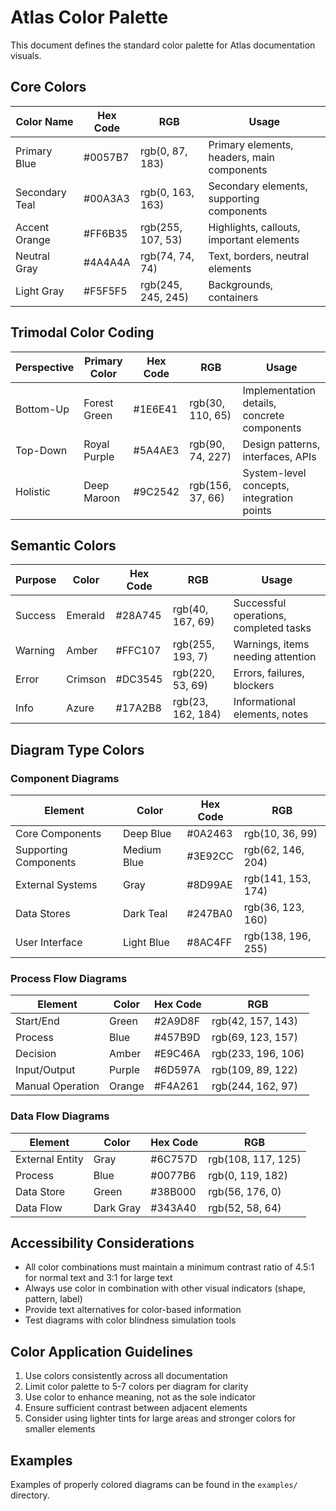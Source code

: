 # Atlas Color Palette

This document defines the standard color palette for Atlas documentation visuals.

## Core Colors

| Color Name | Hex Code | RGB | Usage |
|------------|----------|-----|-------|
| Primary Blue | #0057B7 | rgb(0, 87, 183) | Primary elements, headers, main components |
| Secondary Teal | #00A3A3 | rgb(0, 163, 163) | Secondary elements, supporting components |
| Accent Orange | #FF6B35 | rgb(255, 107, 53) | Highlights, callouts, important elements |
| Neutral Gray | #4A4A4A | rgb(74, 74, 74) | Text, borders, neutral elements |
| Light Gray | #F5F5F5 | rgb(245, 245, 245) | Backgrounds, containers |

## Trimodal Color Coding

| Perspective | Primary Color | Hex Code | RGB | Usage |
|-------------|---------------|----------|-----|-------|
| Bottom-Up | Forest Green | #1E6E41 | rgb(30, 110, 65) | Implementation details, concrete components |
| Top-Down | Royal Purple | #5A4AE3 | rgb(90, 74, 227) | Design patterns, interfaces, APIs |
| Holistic | Deep Maroon | #9C2542 | rgb(156, 37, 66) | System-level concepts, integration points |

## Semantic Colors

| Purpose | Color | Hex Code | RGB | Usage |
|---------|-------|----------|-----|-------|
| Success | Emerald | #28A745 | rgb(40, 167, 69) | Successful operations, completed tasks |
| Warning | Amber | #FFC107 | rgb(255, 193, 7) | Warnings, items needing attention |
| Error | Crimson | #DC3545 | rgb(220, 53, 69) | Errors, failures, blockers |
| Info | Azure | #17A2B8 | rgb(23, 162, 184) | Informational elements, notes |

## Diagram Type Colors

### Component Diagrams

| Element | Color | Hex Code | RGB |
|---------|-------|----------|-----|
| Core Components | Deep Blue | #0A2463 | rgb(10, 36, 99) |
| Supporting Components | Medium Blue | #3E92CC | rgb(62, 146, 204) |
| External Systems | Gray | #8D99AE | rgb(141, 153, 174) |
| Data Stores | Dark Teal | #247BA0 | rgb(36, 123, 160) |
| User Interface | Light Blue | #8AC4FF | rgb(138, 196, 255) |

### Process Flow Diagrams

| Element | Color | Hex Code | RGB |
|---------|-------|----------|-----|
| Start/End | Green | #2A9D8F | rgb(42, 157, 143) |
| Process | Blue | #457B9D | rgb(69, 123, 157) |
| Decision | Amber | #E9C46A | rgb(233, 196, 106) |
| Input/Output | Purple | #6D597A | rgb(109, 89, 122) |
| Manual Operation | Orange | #F4A261 | rgb(244, 162, 97) |

### Data Flow Diagrams

| Element | Color | Hex Code | RGB |
|---------|-------|----------|-----|
| External Entity | Gray | #6C757D | rgb(108, 117, 125) |
| Process | Blue | #0077B6 | rgb(0, 119, 182) |
| Data Store | Green | #38B000 | rgb(56, 176, 0) |
| Data Flow | Dark Gray | #343A40 | rgb(52, 58, 64) |

## Accessibility Considerations

- All color combinations must maintain a minimum contrast ratio of 4.5:1 for normal text and 3:1 for large text
- Always use color in combination with other visual indicators (shape, pattern, label)
- Provide text alternatives for color-based information
- Test diagrams with color blindness simulation tools

## Color Application Guidelines

1. Use colors consistently across all documentation
2. Limit color palette to 5-7 colors per diagram for clarity
3. Use color to enhance meaning, not as the sole indicator
4. Ensure sufficient contrast between adjacent elements
5. Consider using lighter tints for large areas and stronger colors for smaller elements

## Examples

Examples of properly colored diagrams can be found in the `examples/` directory.
